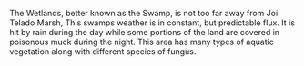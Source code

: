 The Wetlands, better known as the Swamp, is not too far away from Joi Telado Marsh, This swamps weather is in constant, but predictable flux. It is hit by rain during the day while some portions of the land are covered in poisonous muck during the night. This area has many types of aquatic vegetation along with different species of fungus.
